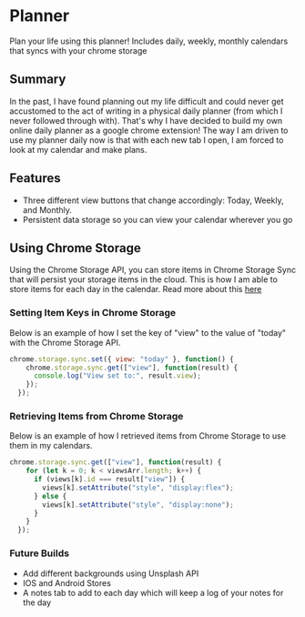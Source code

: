 # Planner
Plan your life using this planner! Includes daily, weekly, monthly calendars that syncs with your chrome storage

## Summary
In the past, I have found planning out my life difficult and could never get accustomed to the act of writing in a physical daily planner (from which I never followed through with). That's why I have decided to build my own online daily planner as a google chrome extension! The way I am driven to use my planner daily now is that with each new tab I open, I am forced to look at my calendar and make plans.

## Features
- Three different view buttons that change accordingly: Today, Weekly, and Monthly.
- Persistent data storage so you can view your calendar wherever you go

## Using Chrome Storage
Using the Chrome Storage API, you can store items in Chrome Storage Sync that will persist your storage items in the cloud. This is how I am able to store items for each day in the calendar. Read more about this [here](https://developer.chrome.com/apps/storage)

### Setting Item Keys in Chrome Storage
Below is an example of how I set the key of "view" to the value of "today" with the Chrome Storage API.
```javascript
chrome.storage.sync.set({ view: "today" }, function() {
    chrome.storage.sync.get(["view"], function(result) {
      console.log("View set to:", result.view);
    });
  });
```

### Retrieving Items from Chrome Storage
Below is an example of how I retrieved items from Chrome Storage to use them in my calendars.
```javascript
chrome.storage.sync.get(["view"], function(result) {
    for (let k = 0; k < viewsArr.length; k++) {
      if (views[k].id === result["view"]) {
        views[k].setAttribute("style", "display:flex");
      } else {
        views[k].setAttribute("style", "display:none");
      }
    }
  });
```

### Future Builds
 - Add different backgrounds using Unsplash API
 - IOS and Android Stores
 - A notes tab to add to each day which will keep a log of your notes for the day
